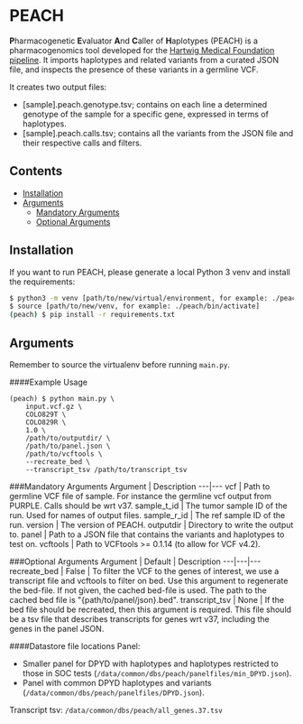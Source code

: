 # PEACH

**P**harmacogenetic **E**valuator **A**nd **C**aller of **H**aplotypes (PEACH) is a pharmacogenomics tool developed for the [Hartwig Medical Foundation pipeline](https://github.com/hartwigmedical/pipeline5).
It imports haplotypes and related variants from a curated JSON file, and inspects the presence of these variants in a germline VCF. 

It creates two output files:
* [sample].peach.genotype.tsv; contains on each line a determined genotype of the sample for a specific gene, expressed in terms of haplotypes.
* [sample].peach.calls.tsv; contains all the variants from the JSON file and their respective calls and filters.
 
## Contents

* [Installation](#installation)
* [Arguments](#arguments)
  + [Mandatory Arguments](#mandatory-arguments)
  + [Optional Arguments](#optional-arguments)

## Installation
If you want to run PEACH, please generate a local Python 3 venv and install the requirements:

```bash
$ python3 -m venv [path/to/new/virtual/environment, for example: ./peach]
$ source [path/to/new/venv, for example: ./peach/bin/activate]
(peach) $ pip install -r requirements.txt
```

## Arguments
Remember to source the virtualenv before running `main.py`.

####Example Usage
```
(peach) $ python main.py \
    input.vcf.gz \
    COLO829T \
    COLO829R \
    1.0 \
    /path/to/outputdir/ \
    /path/to/panel.json \
    /path/to/vcftools \
    --recreate_bed \
    --transcript_tsv /path/to/transcript_tsv
```

###Mandatory Arguments
Argument | Description
---|---
vcf | Path to germline VCF file of sample. For instance the germline vcf output from PURPLE. Calls should be wrt v37.
sample_t_id | The tumor sample ID of the run. Used for names of output files.
sample_r_id | The ref sample ID of the run.
version | The version of PEACH.
outputdir | Directory to write the output to.
panel | Path to a JSON file that contains the variants and haplotypes to test on.
vcftools | Path to VCFtools >= 0.1.14 (to allow for VCF v4.2).

###Optional Arguments
Argument | Default | Description
---|---|---
recreate_bed | False | To filter the VCF to the genes of interest, we use a transcript file and vcftools to filter on bed. Use this argument to regenerate the bed-file. If not given, the cached bed-file is used. The path to the cached bed file is "{path/to/panel/json}.bed".
transcript_tsv | None | If the bed file should be recreated, then this argument is required. This file should be a tsv file that describes transcripts for genes wrt v37, including the genes in the panel JSON.

####Datastore file locations
Panel:
  * Smaller panel for DPYD with haplotypes and haplotypes restricted to those in SOC tests (`/data/common/dbs/peach/panelfiles/min_DPYD.json`).
  * Panel with common DPYD haplotypes and variants (`/data/common/dbs/peach/panelfiles/DPYD.json`).

Transcript tsv: `/data/common/dbs/peach/all_genes.37.tsv`
